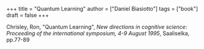 +++
title = "Quantum Learning"
author = ["Daniel Biasiotto"]
tags = ["book"]
draft = false
+++

Chrisley, Ron, "Quantum Learning", _New directions in cognitive science: Proceeding of the international symposium, 4-9 August 1995_, Saaliselka, pp.77-89
